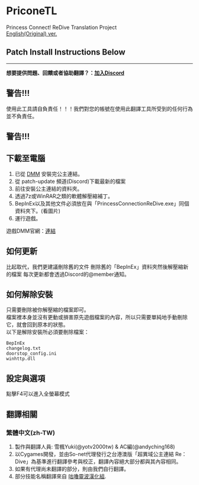 # PriconeTL
 Princess Connect! ReDive Translation Project\
 [English(Original) ver.](/README.md)
## Patch Install Instructions Below  

---
<b>想要提供問題、回饋或者協助翻譯？：[加入Discord](https://discord.gg/vZjAy67KpB)</b>

## 警告!!!
使用此工具請自負責任！！！我們對您的帳號在使用此翻譯工具所受到的任何行為並不負責任。
## 警告!!!

## 下載至電腦
1. 已從 [DMM](http://www.dmm.com/netgame/top/guide/playerguide_html/=/ch_navi=/) 安裝完公主連結。
2. 從 patch-update 頻道(Discord)下載最新的檔案
3. 前往安裝公主連結的資料夾。
4. 透過7z或WinRAR之類的軟體解壓縮補丁。
5. BepInEx以及其他文件必須放在與「PrincessConnectionReDive.exe」同個資料夾下。(看圖片)
6. 運行遊戲。

遊戲DMM官網：[連結](https://dmg.priconne-redive.jp/)

## 如何更新
比起取代，我們更建議刪除舊的文件
刪除舊的「BepInEx」資料夾然後解壓縮新的檔案
每次更新都會透過Discord的@member通知。

## 如何解除安裝
只需要刪除被你解壓縮的檔案即可。\
檔案裡本身並沒有更動或損害原先遊戲檔案的內容，所以只需要單純地手動刪除它，就會回到原本的狀態。\
以下是解除安裝所必須要刪除檔案：
```
BepInEx
changelog.txt
doorstop_config.ini
winhttp.dll
```

## 設定與選項
點擊F4可以進入全螢幕模式


## 翻譯相關

### 繁體中文(zh-TW)
 1. 製作與翻譯人員: 雪楓Yuki(@yotv2000tw) & AC編(@andyching168)
 2. 以Cygames開發，並由So-net代理發行之台港澳版「超異域公主連結 Re：Dive」為基準進行翻譯參考與校正，翻譯內容絕大部分都與其內容相同。
 3. 如果有代理尚未翻譯的部分，則由我們自行翻譯。
 4. 部分技能名稱翻譯來自 [咕嚕靈波漢化組](https://www.facebook.com/%E5%92%95%E5%9A%95%E9%9D%88%E6%B3%A2-%E6%BC%A2%E5%8C%96%E7%B5%84-404878053623294).